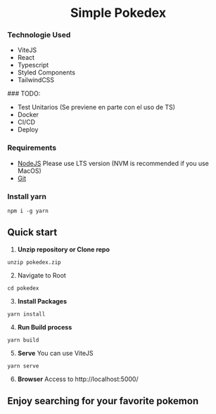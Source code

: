 <h1 align="center">
    Simple Pokedex
</h1>

### Technologie Used

- ViteJS
- React
- Typescript
- Styled Components
- TailwindCSS

### TODO:

- Test Unitarios (Se previene en parte con el uso de TS)
- Docker
- CI/CD
- Deploy

### Requirements

- [NodeJS](https://nodejs.org/en/) Please use LTS version (NVM is recommended if you use MacOS)
- [Git](https://git-scm.com/)

### Install yarn

```shell
npm i -g yarn
```

## Quick start

1. **Unzip repository or Clone repo**

```shell
unzip pokedex.zip
```

2.  Navigate to Root

```shell
cd pokedex
```

3.  **Install Packages**

```shell
yarn install
```

4.  **Run Build process**

```shell
yarn build
```

5. **Serve**
   You can use ViteJS

```shell
yarn serve
```

6. **Browser**
   Access to http://localhost:5000/

## **Enjoy searching for your favorite pokemon**

